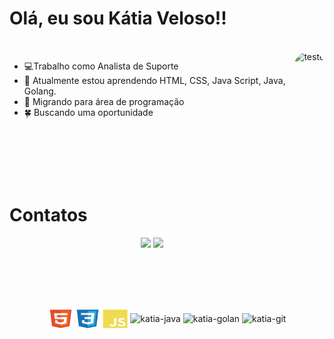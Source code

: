 <h1>
   Olá, eu sou Kátia Veloso!!
</h1>


<div style="display: inline_block"><br>
<img align="right" alt="teste" height="300" style="border-radius:50px;" src="https://i.pinimg.com/736x/46/57/08/4657089d0727b5618d0f05fa53ca5b7c.jpg">
</div>


-  💻Trabalho como Analista de Suporte
- 🌱 Atualmente estou aprendendo HTML, CSS, Java Script, Java, Golang.
- 🤔 Migrando para área de programação
- 🍀 Buscando uma oportunidade




<br/><br/><br/><br/><br/>

# Contatos

<div align="center">
<a href = "mailto:katisv@gmail.com"><img src="https://img.shields.io/badge/Gmail-FFF?style=for-the-badge&logo=gmail&logoColor" target="_blank"></a> 
<a href= "https://www.linkedin.com/in/k%C3%A1tia-veloso-99299322/"><img src="https://img.shields.io/badge/-LinkedIn-000?style=for-the-badge&logo=linkedin&logoColor=FF0088&color:FF"target="_blank"></a>

 <br/><br/><br/>  
   

   

<div style="display: inline_block"><br>
  
  <img align="center" alt="katia-HTML" height="30" width="40" src="https://raw.githubusercontent.com/devicons/devicon/master/icons/html5/html5-original.svg">
  <img align="center" alt="katia-CSS" height="30" width="40" src="https://raw.githubusercontent.com/devicons/devicon/master/icons/css3/css3-original.svg">
  <img align="center" alt="katia-Js" height="30" width="40" src="https://raw.githubusercontent.com/devicons/devicon/master/icons/javascript/javascript-plain.svg">
  <img align="center" alt="katia-java" height="30" width="40" src="https://cdn.jsdelivr.net/gh/devicons/devicon/icons/java/java-original.svg" alt="Java" />
  <img align="center" alt="katia-golan" height="30" width="40" src="https://icongr.am/devicon/go-original.svg?size=30&color=currentColor" alt="Java" />
  <img align="center" alt="katia-git" height="30" width="40" src="https://icongr.am/devicon/git-original-wordmark.svg?size=45&color=currentColor" alt="Java" />
</div>
</div>




       
